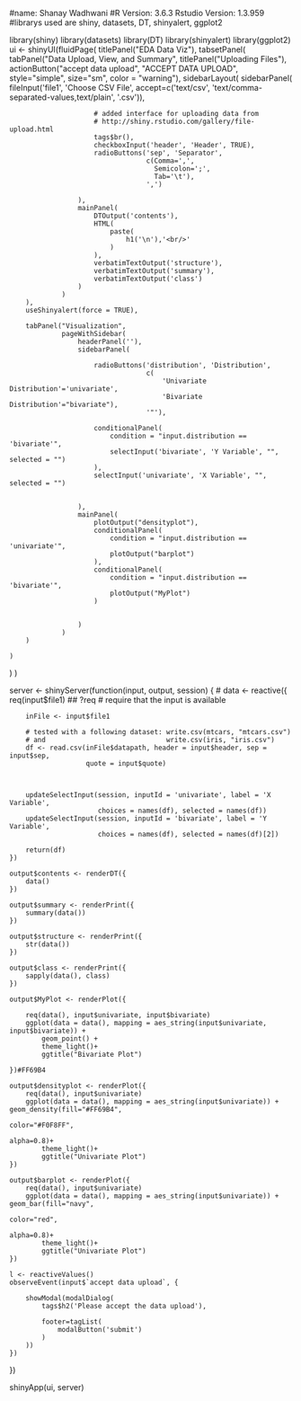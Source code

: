 #name: Shanay Wadhwani
#R Version: 3.6.3 Rstudio Version: 1.3.959
#librarys used are shiny, datasets, DT, shinyalert, ggplot2










library(shiny)
library(datasets)
library(DT)
library(shinyalert)
library(ggplot2)
ui <- shinyUI(fluidPage(
    titlePanel("EDA Data Viz"),
    tabsetPanel(
        tabPanel("Data Upload, View, and Summary",
                 titlePanel("Uploading Files"),
                 actionButton("accept data upload", "ACCEPT DATA UPLOAD", style="simple", size="sm", color = "warning"),
                 sidebarLayout(
                     sidebarPanel(
                         fileInput('file1', 'Choose CSV File',
                                   accept=c('text/csv',
                                            'text/comma-separated-values,text/plain',
                                            '.csv')),
                         
                         # added interface for uploading data from
                         # http://shiny.rstudio.com/gallery/file-upload.html
                         tags$br(),
                         checkboxInput('header', 'Header', TRUE),
                         radioButtons('sep', 'Separator',
                                      c(Comma=',',
                                        Semicolon=';',
                                        Tab='\t'),
                                      ',')
                         
                     ),
                     mainPanel(
                         DTOutput('contents'),
                         HTML(
                             paste(
                                 h1('\n'),'<br/>'
                             )
                         ),
                         verbatimTextOutput('structure'),
                         verbatimTextOutput('summary'),
                         verbatimTextOutput('class')
                     )
                 )
        ),
        useShinyalert(force = TRUE),
        
        tabPanel("Visualization",
                 pageWithSidebar(
                     headerPanel(''),
                     sidebarPanel(
                         
                         radioButtons('distribution', 'Distribution',
                                      c(
                                          'Univariate Distribution'='univariate',
                                          'Bivariate Distribution'="bivariate"),
                                      '"'),
                         
                         conditionalPanel(
                             condition = "input.distribution == 'bivariate'",
                             selectInput('bivariate', 'Y Variable', "", selected = "")
                         ),
                         selectInput('univariate', 'X Variable', "", selected = "")
                         
                        
                     ),
                     mainPanel(
                         plotOutput("densityplot"),
                         conditionalPanel(
                             condition = "input.distribution == 'univariate'",
                             plotOutput("barplot")
                         ),
                         conditionalPanel(
                             condition = "input.distribution == 'bivariate'",
                             plotOutput("MyPlot")
                         )
                         
                         
                     )
                 )
        )
        
    )
)
)

server <- shinyServer(function(input, output, session) {
    #
    data <- reactive({
        req(input$file1) ## ?req #  require that the input is available
        
        inFile <- input$file1
        
        # tested with a following dataset: write.csv(mtcars, "mtcars.csv")
        # and                              write.csv(iris, "iris.csv")
        df <- read.csv(inFile$datapath, header = input$header, sep = input$sep,
                       quote = input$quote)
        
        
        
        updateSelectInput(session, inputId = 'univariate', label = 'X Variable',
                          choices = names(df), selected = names(df))
        updateSelectInput(session, inputId = 'bivariate', label = 'Y Variable',
                          choices = names(df), selected = names(df)[2])
        
        return(df)
    })
    
    output$contents <- renderDT({
        data()
    })
    
    output$summary <- renderPrint({
        summary(data())
    })
    
    output$structure <- renderPrint({
        str(data())
    })
    
    output$class <- renderPrint({
        sapply(data(), class)
    })
    
    output$MyPlot <- renderPlot({
        
        req(data(), input$univariate, input$bivariate)
        ggplot(data = data(), mapping = aes_string(input$univariate, input$bivariate)) +
            geom_point() +
            theme_light()+
            ggtitle("Bivariate Plot")
        
    })#FF69B4
    
    output$densityplot <- renderPlot({
        req(data(), input$univariate)
        ggplot(data = data(), mapping = aes_string(input$univariate)) + geom_density(fill="#FF69B4",
                                                                                     color="#F0F8FF",
                                                                                     alpha=0.8)+
            theme_light()+
            ggtitle("Univariate Plot")
    })
    
    output$barplot <- renderPlot({
        req(data(), input$univariate)
        ggplot(data = data(), mapping = aes_string(input$univariate)) + geom_bar(fill="navy",
                                                                                 color="red",
                                                                                 alpha=0.8)+
            theme_light()+
            ggtitle("Univariate Plot")
    })
    
    l <- reactiveValues()
    observeEvent(input$`accept data upload`, {
        
        showModal(modalDialog(
            tags$h2('Please accept the data upload'),
            
            footer=tagList(
                modalButton('submit')
            )
        ))
    })
})

shinyApp(ui, server)









